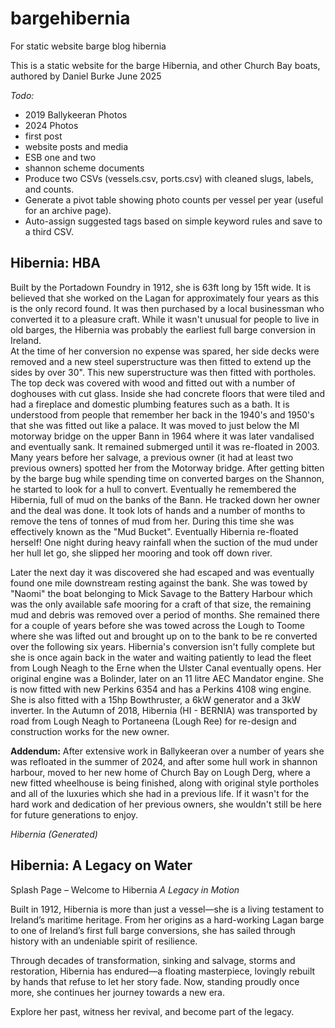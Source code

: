 # bargehibernia
For static website barge blog hibernia

This is a static website for the barge Hibernia, and other Church Bay boats, authored by Daniel Burke June 2025

*Todo:*
* 2019 Ballykeeran Photos
* 2024 Photos
* first post
* website posts and media
* ESB one and two
* shannon scheme documents
* Produce two CSVs (vessels.csv, ports.csv) with cleaned slugs, labels, and counts.
* Generate a pivot table showing photo counts per vessel per year (useful for an archive page).
* Auto-assign suggested tags based on simple keyword rules and save to a third CSV.


## Hibernia: HBA

Built by the Portadown Foundry in 1912, she is 63ft long by 15ft wide. It is believed that she worked on the Lagan for approximately four years as this is the only record found. It was then purchased by a local businessman who converted it to a pleasure craft.
While it wasn't unusual for people to live in old barges, the Hibernia was probably the earliest full barge conversion in Ireland.  
At the time of her conversion no expense was spared, her side decks were removed and a new steel superstructure was then fitted to extend up the sides by over 30". This new superstructure was then fitted with portholes.
The top deck was covered with wood and fitted out with a number of doghouses with cut glass. Inside she had concrete floors that were tiled and had a fireplace and domestic plumbing features such as a bath. It is understood from people that remember her back in the 1940's and 1950's that she was fitted out like a palace. 
It was moved to just below the Ml motorway bridge on the upper Bann in 1964 where it was later vandalised and eventually sank. It remained submerged until it was re-floated in 2003.
Many years before her salvage, a previous owner (it had at least two previous owners) spotted her from the Motorway bridge. After getting bitten by the barge bug while spending time on converted barges on the Shannon, he started to look for a hull to convert. Eventually he remembered the Hibernia, full of mud on the banks of the Bann. He tracked down her owner and the deal was done.
It took lots of hands and a number of months to remove the tens of tonnes of mud from her. During this time she was effectively known as the "Mud Bucket". Eventually Hibernia re-floated herself! One night during heavy rainfall when the suction of the mud under her hull let go, she slipped her mooring and took off down river.

Later the next day it was discovered she had escaped and was eventually found one mile downstream resting against the bank. She was towed by "Naomi" the boat belonging to Mick Savage to the Battery Harbour which was the only available safe mooring for a craft of that size, the remaining mud and debris was removed over a period of months. She remained there for a couple of years before she was towed across the Lough to Toome where she was lifted out and brought up on to the bank to be re converted over the following six years. Hibernia's conversion isn't fully complete but she is once again back in the water and waiting patiently to lead the fleet from Lough Neagh to the Erne when the Ulster Canal eventually opens.
Her original engine was a Bolinder, later on an 11 litre AEC Mandator engine. She is now fitted with
new Perkins 6354 and has a Perkins 4108 wing engine. She is also fitted with a 15hp Bowthruster, a 6kW generator and a 3kW inverter.
In the Autumn of 2018, Hibernia (HI - BERNIA) was transported by road from Lough Neagh to Portaneena (Lough Ree) for re-design and construction works for the new owner.

**Addendum:**
After extensive work in Ballykeeran over a number of years she was refloated in the summer of 2024, and after some hull work in shannon harbour, moved to her new home of Church Bay on Lough Derg, where a new fitted wheelhouse is being finished, along with original style portholes and all of the luxuries which she had in a previous life. If it wasn't for the hard work and dedication of her previous owners, she wouldn't still be here for future generations to enjoy.

*Hibernia (Generated)*
## Hibernia: A Legacy on Water

Splash Page – Welcome to Hibernia
*A Legacy in Motion*

Built in 1912, Hibernia is more than just a vessel—she is a living testament to Ireland’s maritime heritage. From her origins as a hard-working Lagan barge to one of Ireland’s first full barge conversions, she has sailed through history with an undeniable spirit of resilience.

Through decades of transformation, sinking and salvage, storms and restoration, Hibernia has endured—a floating masterpiece, lovingly rebuilt by hands that refuse to let her story fade. Now, standing proudly once more, she continues her journey towards a new era.

Explore her past, witness her revival, and become part of the legacy.